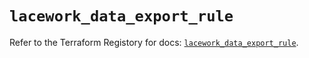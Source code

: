 # `lacework_data_export_rule`

Refer to the Terraform Registory for docs: [`lacework_data_export_rule`](https://registry.terraform.io/providers/lacework/lacework/1.15.0/docs/resources/data_export_rule).
